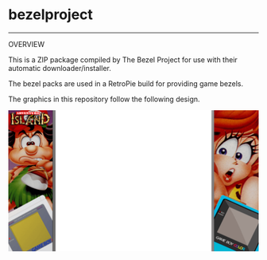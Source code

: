 # bezelproject

-------
OVERVIEW

This is a ZIP package compiled by The Bezel Project for use with their automatic downloader/installer.

The bezel packs are used in a RetroPie build for providing game bezels.

The graphics in this repository follow the following design.

![Sample bezel](https://github.com/thebezelproject/bezelproject-GB/blob/master/retroarch/overlay/GameBezels/GB/Adventure%20Island%20(USA%2C%20Europe).png?raw=true)
